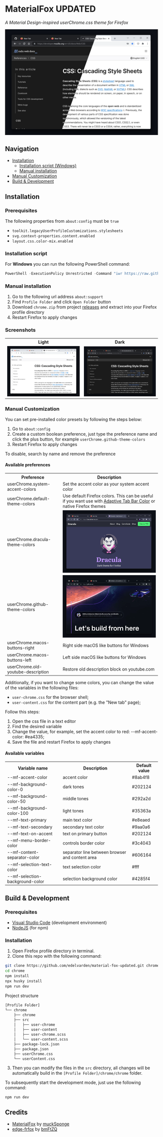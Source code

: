 # MaterialFox UPDATED

_A Material Design-inspired userChrome.css theme for Firefox_

![preview](assets/preview.png)

## Navigation

<!-- TOC -->

- [Installation](#installation)
  - [Installation script (Windows)](#installation-script)
  - [Manual installation](#manual-installation)
- [Manual Customization](#manual-customization)
- [Build & Development](#build--development)

<!-- /TOC -->

## Installation

### Prerequisites

The following properties from `about:config` must be `true`

- `toolkit.legacyUserProfileCustomizations.stylesheets`
- `svg.context-properties.content.enabled`
- `layout.css.color-mix.enabled`

### Installation script

For **Windows** you can run the following PowerShell command:

```powershell
PowerShell -ExecutionPolicy Unrestricted -Command "iwr https://raw.githubusercontent.com/edelvarden/material-fox-updated/main/install.ps1 -useb | iex"
```

### Manual installation

1. Go to the following url address `about:support`
2. Find `Profile Folder` and click `Open Folder` button
3. Download `chrome.zip` from project [releases](https://github.com/edelvarden/material-fox-updated/releases/latest) and extract into your Firefox profile directory
4. Restart Firefox to apply changes

### Screenshots

<table>
  <tr>
    <th>Light</th>
    <th>Dark</th>
  </tr>
  <tr>
    <td><img src="assets/preview-light.png" alt="preview-light"></img></td>
    <td><img src="assets/preview-dark.png" alt="preview-dark"></img></td>
  </tr>
 </table>

### Manual Customization

You can set pre-installed color presets by following the steps below:

1. Go to `about:config`
2. Create a custom boolean preference, just type the preference name and click the plus button, for example `userChrome.github-theme-colors`
3. Restart Firefox to apply changes

To disable, search by name and remove the preference

#### Available preferences

<table>
  <tr>
    <th>Preference</th>
    <th>Description</th>
  </tr>
  <tr>
    <td>userChrome.system-accent-colors</td>
    <td>Set the accent color as your system accent color</td>
  </tr>
  <tr>
    <td>userChrome.default-theme-colors</td>
    <td>Use default Firefox colors. This can be useful if you want use with <a href="https://addons.mozilla.org/firefox/addon/adaptive-tab-bar-colour/" _blank>Adaptive Tab Bar Color</a> or native Firefox themes</td>
  </tr>
  <tr>
    <td>userChrome.dracula-theme-colors</td>
    <td><img src="assets/preview-dracula.png" alt="preview-dracula"></img></td>
  </tr>
  <tr>
    <td>userChrome.github-theme-colors</td>
    <td><img src="assets/preview-github.png" alt="preview-github"></img></td>
  </tr>
  <tr>
    <td>userChrome.macos-buttons-right</td>
    <td>Right side macOS like buttons for Windows</td>
  </tr>
  <tr>
    <td>userChrome.macos-buttons-left</td>
    <td>Left side macOS like buttons for Windows</td>
  </tr>
  <tr>
    <td>userChrome.old-youtube-description</td>
    <td>Restore old description block on youtube.com</td>
  </tr>
</table>

Additionally, if you want to change some colors, you can change the value of the variables in the following files:

- `user-chrome.css` for the browser shell;
- `user-content.css` for the content part (e.g. the "New tab" page);

Follow this steps:

1. Open the css file in a text editor
2. Find the desired variable
3. Change the value, for example, set the accent color to red: --mf-accent-color: #ea4335;
4. Save the file and restart Firefox to apply changes

#### Available variables

<table>
  <tr>
    <th>Variable name</th>
    <th>Description</th>
    <th>Default value</th>
  </tr>
  <tr>
    <td>--mf-accent-color</td>
    <td>accent color</td>
    <td>#8ab4f8</td>
  </tr>
  <tr>
    <td>--mf-background-color-0</td>
    <td>dark tones</td>
    <td>#202124</td>
  </tr>
  <tr>
    <td>--mf-background-color-50</td>
    <td>middle tones</td>
    <td>#292a2d</td>
  </tr>
  <tr>
    <td>--mf-background-color-100</td>
    <td>light tones</td>
    <td>#35363a</td>
  </tr>
  <tr>
    <td>--mf-text-primary</td>
    <td>main text color</td>
    <td>#e8eaed</td>
  </tr>
  <tr>
    <td>--mf-text-secondary</td>
    <td>secondary text color</td>
    <td>#9aa0a6</td>
  </tr>
  <tr>
    <td>--mf-text-on-accent</td>
    <td>text on primary button</td>
    <td>#202124</td>
  </tr>
  <tr>
    <td>--mf-menu-border-color</td>
    <td>controls border color</td>
    <td>#3c4043</td>
  </tr>
  <tr>
    <td>--mf-content-separator-color</td>
    <td>separator line between browser and content area</td>
    <td>#606164</td>
  </tr>
  <tr>
    <td>--mf-selection-text-color</td>
    <td>text selection color</td>
    <td>#fff</td>
  </tr>
  <tr>
    <td>--mf-selection-background-color</td>
    <td>selection background color</td>
    <td>#4285f4</td>
  </tr>
</table>

## Build & Development

### Prerequisites

- [Visual Studio Code](https://code.visualstudio.com/) (development environment)
- [NodeJS](https://nodejs.org/en/download) (for npm)

### Installation

1. Open Firefox profile directory in terminal.
2. Clone this repo with the following command:

```bash
git clone https://github.com/edelvarden/material-fox-updated.git chrome
cd chrome
npm install
npx husky install
npm run dev
```

Project structure

```plaintext
[Profile Folder]
└── chrome
    ├── chrome
    ├── src
    │   ├── user-chrome
    │   ├── user-content
    │   ├── user-chrome.scss
    │   └── user-content.scss
    ├── package-lock.json
    ├── package.json
    ├── userChrome.css
    └── userContent.css
```

3. Then you can modify the files in the `src` directory, all changes will be automatically build in the `[Profile Folder]/chrome/chrome` folder.

To subsequently start the development mode, just use the following command:

```bash
npm run dev
```

## Credits

- [MaterialFox](https://github.com/muckSponge/MaterialFox) by [muckSponge](https://github.com/muckSponge)
- [edge-frfox](https://github.com/bmFtZQ/edge-frfox) by [bmFtZQ](https://github.com/bmFtZQ)
